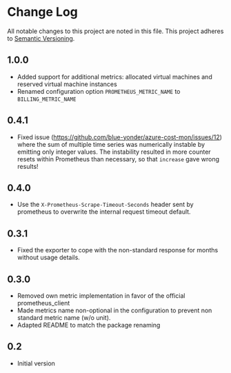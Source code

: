 Change Log
==========

All notable changes to this project are noted in this file. This project adheres to [Semantic
Versioning](http://semver.org/).

1.0.0
------------------

- Added support for additional metrics: allocated virtual machines and reserved virtual machine
  instances
- Renamed configuration option `PROMETHEUS_METRIC_NAME` to `BILLING_METRIC_NAME`


0.4.1
-----

- Fixed issue (https://github.com/blue-yonder/azure-cost-mon/issues/12)
  where the sum of multiple time series was numerically instable by
  emitting only integer values. The instability resulted in more counter
  resets within Prometheus than necessary, so that `increase` gave wrong
  results!


0.4.0
-----

- Use the `X-Prometheus-Scrape-Timeout-Seconds` header sent by
  prometheus to overwrite the internal request timeout default.


0.3.1
-----

- Fixed the exporter to cope with the non-standard response for months
  without usage details.


0.3.0
-----

- Removed own metric implementation in favor of the
  official prometheus_client
- Made metrics name non-optional in the configuration to prevent
  non standard metric name (w/o unit).
- Adapted README to match the package renaming

0.2
---

- Initial version

